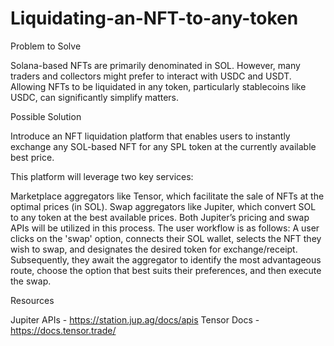 # Liquidating-an-NFT-to-any-token

Problem to Solve

Solana-based NFTs are primarily denominated in SOL. However, many traders and collectors might prefer to interact with USDC and USDT. Allowing NFTs to be liquidated in any token, particularly stablecoins like USDC, can significantly simplify matters.

Possible Solution

Introduce an NFT liquidation platform that enables users to instantly exchange any SOL-based NFT for any SPL token at the currently available best price.

This platform will leverage two key services:

Marketplace aggregators like Tensor, which facilitate the sale of NFTs at the optimal prices (in SOL).
Swap aggregators like Jupiter, which convert SOL to any token at the best available prices. Both Jupiter’s pricing and swap APIs will be utilized in this process.
The user workflow is as follows: A user clicks on the 'swap' option, connects their SOL wallet, selects the NFT they wish to swap, and designates the desired token for exchange/receipt. Subsequently, they await the aggregator to identify the most advantageous route, choose the option that best suits their preferences, and then execute the swap.

Resources

Jupiter APIs - https://station.jup.ag/docs/apis
Tensor Docs - https://docs.tensor.trade/
